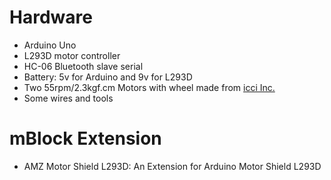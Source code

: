 # Hardware

- Arduino Uno
- L293D motor controller
- HC-06 Bluetooth slave serial
- Battery: 5v for Arduino and 9v for L293D
- Two 55rpm/2.3kgf.cm Motors with wheel made from [icci Inc.](http://www.icci.com.tw)
- Some wires and tools

# mBlock Extension 

- AMZ Motor Shield L293D: An Extension for Arduino Motor Shield L293D 


